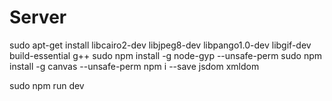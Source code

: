 # Server

sudo apt-get install libcairo2-dev libjpeg8-dev libpango1.0-dev libgif-dev build-essential g++
sudo npm install -g node-gyp --unsafe-perm
sudo npm install -g canvas --unsafe-perm
npm i --save jsdom xmldom

sudo npm run dev